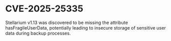 # CVE-2025-25335

Stellarium v1.13 was discovered to be missing the attribute
hasFragileUserData, potentially leading to insecure storage of
sensitive user data during backup processes.
